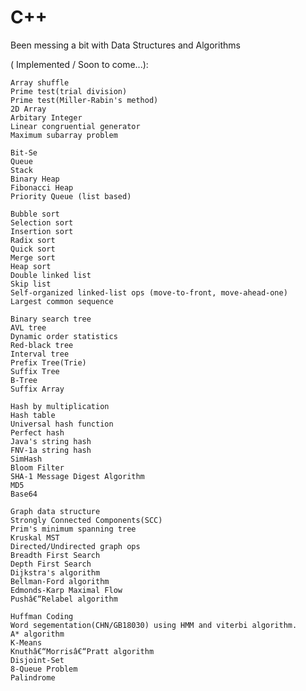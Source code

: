 # C++
Been messing a bit with Data Structures and Algorithms

( Implemented / Soon to come...):

    Array shuffle
    Prime test(trial division)
    Prime test(Miller-Rabin's method)
    2D Array
    Arbitary Integer
    Linear congruential generator
    Maximum subarray problem

    Bit-Se
    Queue
    Stack
    Binary Heap
    Fibonacci Heap
    Priority Queue (list based)

    Bubble sort
    Selection sort
    Insertion sort
    Radix sort
    Quick sort
    Merge sort
    Heap sort
    Double linked list
    Skip list
    Self-organized linked-list ops (move-to-front, move-ahead-one)
    Largest common sequence

    Binary search tree
    AVL tree
    Dynamic order statistics
    Red-black tree
    Interval tree
    Prefix Tree(Trie)
    Suffix Tree
    B-Tree
    Suffix Array

    Hash by multiplication
    Hash table
    Universal hash function
    Perfect hash
    Java's string hash
    FNV-1a string hash
    SimHash
    Bloom Filter
    SHA-1 Message Digest Algorithm
    MD5
    Base64

    Graph data structure
    Strongly Connected Components(SCC)
    Prim's minimum spanning tree
    Kruskal MST
    Directed/Undirected graph ops
    Breadth First Search
    Depth First Search
    Dijkstra's algorithm
    Bellman-Ford algorithm
    Edmonds-Karp Maximal Flow
    Pushâ€“Relabel algorithm

    Huffman Coding
    Word segementation(CHN/GB18030) using HMM and viterbi algorithm.
    A* algorithm
    K-Means
    Knuthâ€“Morrisâ€“Pratt algorithm
    Disjoint-Set
    8-Queue Problem
    Palindrome


